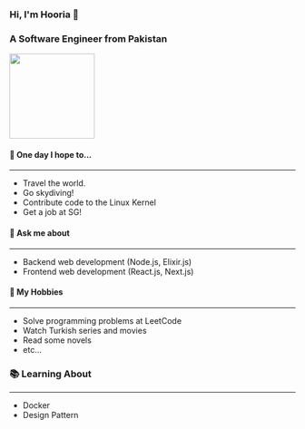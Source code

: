 ### Hi, I'm Hooria 👋
### A Software Engineer from Pakistan

<img src="https://komarev.com/ghpvc/?username=syedahooriatariq&color=black&base=1000" width="150">


#### 🚀 **One day I hope to...**
***
  - Travel the world.
  - Go skydiving!
  - Contribute code to the Linux Kernel
  - Get a job at SG!

#### 💬 **Ask me about**
***
  - Backend web development (Node.js, Elixir.js)
  - Frontend web development (React.js, Next.js)

#### 📅 **My Hobbies**
***
  - Solve programming problems at LeetCode
  - Watch Turkish series and movies
  - Read some novels
  - etc...

### 📚 **Learning About**
***
  - Docker
  - Design Pattern


<!--
**syedahooriatariq/syedahooriatariq** is a ✨ _special_ ✨ repository because its `README.md` (this file) appears on your GitHub profile.

Here are some ideas to get you started:

- 🔭 I’m currently working on ...
- 🌱 I’m currently learning ...
- 👯 I’m looking to collaborate on ...
- 🤔 I’m looking for help with ...
- 💬 Ask me about ...
- 📫 How to reach me: ...
- 😄 Pronouns: ...
- ⚡ Fun fact: ...
-->
